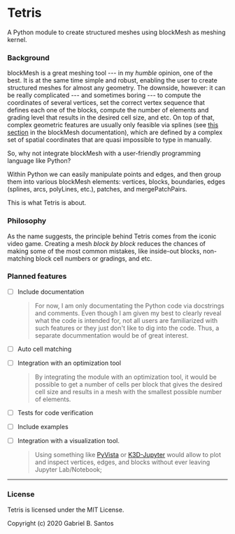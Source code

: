 # Tetris

A Python module to create structured meshes using blockMesh as meshing kernel.

### Background

blockMesh is a great meshing tool --- in my _humble_ opinion, one of the best.
It is at the same time simple and robust, enabling the user to create
structured meshes for almost any geometry. The downside, however: it can be
really complicated --- and sometimes boring --- to compute the coordinates of
several vertices, set the correct vertex sequence that defines each one of the
blocks, compute the number of elements and grading level that results in the
desired cell size, and etc. On top of that, complex geometric features are
usually only feasible via splines (see [this section][tableedges] in the
blockMesh documentation), which are defined by a complex set of spatial
coordinates that are quasi impossible to type in manually.

So, why not integrate blockMesh with a user-friendly programming language like
Python?

Within Python we can easily manipulate points and edges, and then group them
into various blockMesh elements: vertices, blocks, boundaries, edges (splines,
arcs, polyLines, etc.), patches, and mergePatchPairs.

This is what Tetris is about.


### Philosophy

As the name suggests, the principle behind Tetris comes from the iconic video
game. Creating a mesh _block by block_ reduces the chances of making some of
the most common mistakes, like inside-out blocks, non-matching block cell
numbers or gradings,
and etc.


### Planned features

* [ ] Include documentation

  > For now, I am only documentating the Python code via docstrings and
  > comments. Even though I am given my best to clearly reveal what the code is
  > intended for, not all users are familiarized with such features or they
  > just don't like to dig into the code. Thus, a separate docummentation would
  > be of great interest.

* [ ] Auto cell matching

* [ ] Integration with an optimization tool

  > By integrating the module with an optimization tool, it would be possible
  > to get a number of cells per block that gives the desired cell size and
  > results in a mesh with the smallest possible number of elements.

* [ ] Tests for code verification

* [ ] Include examples

* [ ] Integration with a visualization tool.

  > Using something like [PyVista][pyvista] or [K3D-Jupyter][k3djupyter]
  > would allow to plot and inspect vertices, edges, and blocks without ever
  > leaving Jupyter Lab/Notebook;


---

### License

Tetris is licensed under the MIT License.

Copyright (c) 2020 Gabriel B. Santos


[blockmesh]: https://cfd.direct/openfoam/user-guide/blockMesh/
[tableedges]: https://cfd.direct/openfoam/user-guide/v8-blockMesh/#x26-1880112
[m4]: https://www.gnu.org/software/m4/m4.html
[numpy]: https://numpy.org
[pyvista]: https://pyvista.org
[k3djupyter]: https://github.com/K3D-tools/K3D-jupyter
